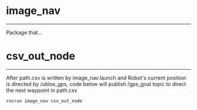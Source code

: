 # image_nav
---
Package that...

# csv_out_node
---
After path.csv is written by image_nav.launch and Robot's current position is directed by /ublox_gps, code below will publish /gps_goal topic to direct the next waypoint in path.csv
```
rosrun image_nav csv_out_node
```
